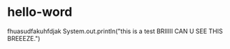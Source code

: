 # hello-word
fhuasudfakuhfdjak
System.out.println("this is a test BRIIIII CAN U SEE THIS BREEEZE.")
